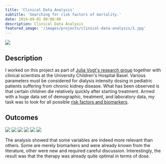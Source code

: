 ```yaml
---
title: 'Clinical Data Analysis'
subtitle: 'Searching for risk factors of mortality.'
date: 2019-09-01 00:00:00
description: Clinical Data Analysis
featured_image: '/images/projects/clinical-data-analysis/1.jpg'
---
```


![](/images/projects/clinical-data-analysis/1.jpg)

## Description

I worked on this project as part of [Julia Vogt's research group](https://mds.inf.ethz.ch/team/detail/julia-vogt/) together with clinical scientists at the University Children's Hospital Basel.
Various parameters must be considered for dialysis intensity dosing in pediatric patients suffering from chronic kidney disease. What has been observed is that certain children die relatively quickly after starting treatment. Armed with a huge data set of demographic, treatment, and laboratory data, my task was to look for all possible [risk factors and biomarkers](https://academic.oup.com/ndt/article/36/3/519/5854486).

## Outcomes

<div class="gallery" data-columns="3">
	<img src="/images/projects/clinical-data-analysis/feature_importance.png">
	<img src="/images/projects/clinical-data-analysis/correlations_app.png">
	<img src="/images/projects/clinical-data-analysis/pdp_hist_joint.png">
	<img src="/images/projects/clinical-data-analysis/pdp_joint.png">
	<img src="/images/projects/clinical-data-analysis/ROC_curve_app.png">
	<img src="/images/projects/clinical-data-analysis/dr_final_analysis_app.png">
</div>

The analysis showed that some variables are indeed more relevant than others. Some are merely biomarkers and were already known from the literature, other were new and required careful discussion. Interestingly, the result was that the therapy was already quite optimal in terms of dose.
